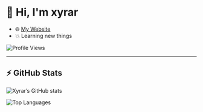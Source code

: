 # 👋 Hi, I'm xyrar

- 🌐 [My Website](http://xyrar.rf.gd)   
- 💥 Learning new things
  
![Profile Views](https://komarev.com/ghpvc/?username=xyrar&color=blueviolet&style=flat)
  
---

## ⚡ GitHub Stats

![Xyrar’s GitHub stats](https://github-readme-stats.vercel.app/api?username=xyrar&show_icons=true&theme=tokyonight)

![Top Languages](https://github-readme-stats.vercel.app/api/top-langs/?username=xyrar&layout=compact&theme=tokyonight)
